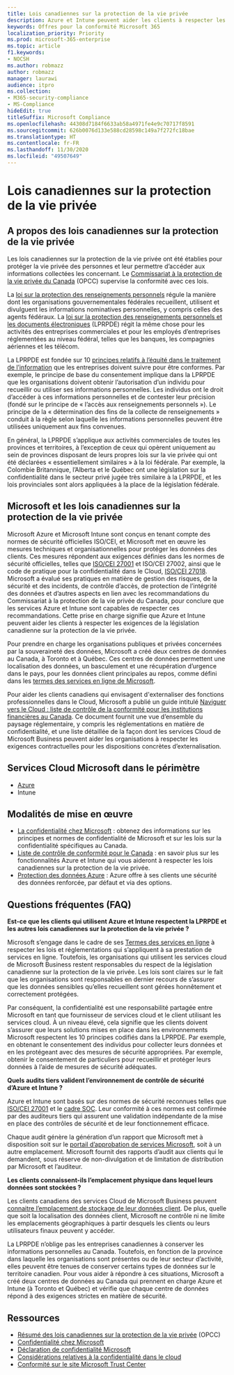 ```yaml
---
title: Lois canadiennes sur la protection de la vie privée
description: Azure et Intune peuvent aider les clients à respecter les obligations qui leur incombent dans le cadre de la législation canadienne sur la protection de la vie privée.
keywords: Offres pour la conformité Microsoft 365
localization_priority: Priority
ms.prod: microsoft-365-enterprise
ms.topic: article
f1.keywords:
- NOCSH
ms.author: robmazz
author: robmazz
manager: laurawi
audience: itpro
ms.collection:
- M365-security-compliance
- MS-Compliance
hideEdit: true
titleSuffix: Microsoft Compliance
ms.openlocfilehash: 44308d7184f6633ab58a4971fe4e9c70717f8591
ms.sourcegitcommit: 626b0076d133e588cd28598c149a7f272fc18bae
ms.translationtype: HT
ms.contentlocale: fr-FR
ms.lasthandoff: 11/30/2020
ms.locfileid: "49507649"
---
```

# <a name="canadian-privacy-laws"></a>Lois canadiennes sur la protection de la vie privée

## <a name="about-canadian-privacy-laws"></a>A propos des lois canadiennes sur la protection de la vie privée

Les lois canadiennes sur la protection de la vie privée ont été établies pour protéger la vie privée des personnes et leur permettre d’accéder aux informations collectées les concernant. Le [Commissariat à la protection de la vie privée du Canada](https://www.priv.gc.ca/en/privacy-topics/privacy-laws-in-canada/02_05_d_15/) (OPCC) supervise la conformité avec ces lois.

La [loi sur la protection des renseignements personnels](https://privacy.microsoft.com/fr-FR/#heading-0-0-2-1) régule la manière dont les organisations gouvernementales fédérales recueillent, utilisent et divulguent les informations nominatives personnelles, y compris celles des agents fédéraux. La [loi sur la protection des renseignements personnels et les documents électroniques](https://www.priv.gc.ca/en/privacy-topics/privacy-laws-in-canada/the-personal-information-protection-and-electronic-documents-act-pipeda/) (LPRPDE) régit la même chose pour les activités des entreprises commerciales et pour les employés d’entreprises réglementées au niveau fédéral, telles que les banques, les compagnies aériennes et les télécom.

La LPRPDE est fondée sur 10 [principes relatifs à l’équité dans le traitement de l’information](https://www.priv.gc.ca/en/privacy-topics/privacy-laws-in-canada/the-personal-information-protection-and-electronic-documents-act-pipeda/p_principle/) que les entreprises doivent suivre pour être conformes. Par exemple, le principe de base du consentement implique dans la LPRPDE que les organisations doivent obtenir l’autorisation d’un individu pour recueillir ou utiliser ses informations personnelles. Les individus ont le droit d’accéder à ces informations personnelles et de contester leur précision (fondé sur le principe de « l’accès aux renseignements personnels »). Le principe de la « détermination des fins de la collecte de renseignements » conduit à la règle selon laquelle les informations personnelles peuvent être utilisées uniquement aux fins convenues.

En général, la LPRPDE s’applique aux activités commerciales de toutes les provinces et territoires, à l’exception de ceux qui opèrent uniquement au sein de provinces disposant de leurs propres lois sur la vie privée qui ont été déclarées « essentiellement similaires » à la loi fédérale. Par exemple, la Colombie Britannique, l’Alberta et le Québec ont une législation sur la confidentialité dans le secteur privé jugée très similaire à la LPRPDE, et les lois provinciales sont alors appliquées à la place de la législation fédérale.

## <a name="microsoft-and-canadian-privacy-laws"></a>Microsoft et les lois canadiennes sur la protection de la vie privée

Microsoft Azure et Microsoft Intune sont conçus en tenant compte des normes de sécurité officielles ISO/CEI, et Microsoft met en œuvre les mesures techniques et organisationnelles pour protéger les données des clients. Ces mesures répondent aux exigences définies dans les normes de sécurité officielles, telles que [ISO/CEI 27001](offering-iso-27001.md) et ISO/CEI 27002, ainsi que le code de pratique pour la confidentialité dans le Cloud, [ISO/CEI 27018](offering-ISO-27018.md). Microsoft a évalué ses pratiques en matière de gestion des risques, de la sécurité et des incidents, de contrôle d’accès, de protection de l’intégrité des données et d’autres aspects en lien avec les recommandations du Commissariat à la protection de la vie privée du Canada, pour conclure que les services Azure et Intune sont capables de respecter ces recommandations. Cette prise en charge signifie que Azure et Intune peuvent aider les clients à respecter les exigences de la législation canadienne sur la protection de la vie privée.

Pour prendre en charge les organisations publiques et privées concernées par la souveraineté des données, Microsoft a créé deux centres de données au Canada, à Toronto et à Québec. Ces centres de données permettent une localisation des données, un basculement et une récupération d’urgence dans le pays, pour les données client principales au repos, comme défini dans les [termes des services en ligne de Microsoft](https://www.microsoftvolumelicensing.com/DocumentSearch.aspx?Mode=3&DocumentTypeId=31).

Pour aider les clients canadiens qui envisagent d'externaliser des fonctions professionnelles dans le Cloud, Microsoft a publié un guide intitulé [Naviguer vers le Cloud : liste de contrôle de la conformité pour les institutions financières au Canada](https://servicetrust.microsoft.com/Documents/TrustDocuments?command=Download&downloadType=Document&downloadId=626fb641-9dca-45c0-abaf-0a7849c15f81&docTab=6d000410-c9e9-11e7-9a91-892aae8839ad_Compliance_Guides). Ce document fournit une vue d’ensemble du paysage réglementaire, y compris les réglementations en matière de confidentialité, et une liste détaillée de la façon dont les services Cloud de Microsoft Business peuvent aider les organisations à respecter les exigences contractuelles pour les dispositions concrètes d’externalisation.

## <a name="microsoft-in-scope-cloud-services"></a>Services Cloud Microsoft dans le périmètre

- [Azure](https://gallery.technet.microsoft.com/Overview-of-Azure-c1be3942)
- Intune

## <a name="how-to-implement"></a>Modalités de mise en œuvre

- [La confidentialité chez Microsoft](https://www.microsoft.com/download/details.aspx?id=55710) : obtenez des informations sur les principes et normes de confidentialité de Microsoft et sur les lois sur la confidentialité spécifiques au Canada.
- [Liste de contrôle de conformité pour le Canada](https://servicetrust.microsoft.com/Documents/TrustDocuments?command=Download&downloadType=Document&downloadId=626fb641-9dca-45c0-abaf-0a7849c15f81&docTab=6d000410-c9e9-11e7-9a91-892aae8839ad_Compliance_Guides) : en savoir plus sur les fonctionnalités Azure et Intune qui vous aideront à respecter les lois canadiennes sur la protection de la vie privée.
- [Protection des données Azure](https://docs.microsoft.com/azure/security/fundamentals/protection-customer-data) : Azure offre à ses clients une sécurité des données renforcée, par défaut et via des options.

## <a name="frequently-asked-questions"></a>Questions fréquentes (FAQ)

**Est-ce que les clients qui utilisent Azure et Intune respectent la LPRPDE et les autres lois canadiennes sur la protection de la vie privée ?**

Microsoft s’engage dans le cadre de ses [Termes des services en ligne](https://www.microsoftvolumelicensing.com/DocumentSearch.aspx?Mode=3&DocumentTypeId=31) à respecter les lois et réglementations qui s’appliquent à sa prestation de services en ligne. Toutefois, les organisations qui utilisent les services cloud de Microsoft Business restent responsables du respect de la législation canadienne sur la protection de la vie privée. Les lois sont claires sur le fait que les organisations sont responsables en dernier recours de s’assurer que les données sensibles qu’elles recueillent sont gérées honnêtement et correctement protégées.  

Par conséquent, la confidentialité est une responsabilité partagée entre Microsoft en tant que fournisseur de services cloud et le client utilisant les services cloud. À un niveau élevé, cela signifie que les clients doivent s’assurer que leurs solutions mises en place dans les environnements Microsoft respectent les 10 principes codifiés dans la LPRPDE. Par exemple, en obtenant le consentement des individus pour collecter leurs données et en les protégeant avec des mesures de sécurité appropriées. Par exemple, obtenir le consentement de particuliers pour recueillir et protéger leurs données à l’aide de mesures de sécurité adéquates.

**Quels audits tiers valident l’environnement de contrôle de sécurité d’Azure et Intune ?**

Azure et Intune sont basés sur des normes de sécurité reconnues telles que [ISO/CEI 27001](offering-ISO-27001.md) et le [cadre SOC](https://privacy.microsoft.com/privacystatement). Leur conformité à ces normes est confirmée par des auditeurs tiers qui assurent une validation indépendante de la mise en place des contrôles de sécurité et de leur fonctionnement efficace.  

Chaque audit génère la génération d’un rapport que Microsoft met à disposition soit sur le [portail d’approbation de services Microsoft](https://servicetrust.microsoft.com/), soit à un autre emplacement. Microsoft fournit des rapports d’audit aux clients qui le demandent, sous réserve de non-divulgation et de limitation de distribution par Microsoft et l’auditeur.

**Les clients connaissent-ils l’emplacement physique dans lequel leurs données sont stockées ?**

Les clients canadiens des services Cloud de Microsoft Business peuvent [connaitre l’emplacement de stockage de leur données client](https://www.microsoft.com/trust-center/privacy/data-location). De plus, quelle que soit la localisation des données client, Microsoft ne contrôle ni ne limite les emplacements géographiques à partir desquels les clients ou leurs utilisateurs finaux peuvent y accéder.  

La LPRPDE n’oblige pas les entreprises canadiennes à conserver les informations personnelles au Canada. Toutefois, en fonction de la province dans laquelle les organisations sont présentes ou de leur secteur d’activité, elles peuvent être tenues de conserver certains types de données sur le territoire canadien. Pour vous aider à répondre à ces situations, Microsoft a créé deux centres de données au Canada qui prennent en charge Azure et Intune (à Toronto et Québec) et vérifie que chaque centre de données répond à des exigences strictes en matière de sécurité.

## <a name="resources"></a>Ressources

- [Résumé des lois canadiennes sur la protection de la vie privée](https://gallery.technet.microsoft.com/Overview-of-Azure-c1be3942) (OPCC)
- [Confidentialité chez Microsoft](https://privacy.microsoft.com)
- [Déclaration de confidentialité Microsoft](https://privacy.microsoft.com/privacystatement)
- [Considérations relatives à la confidentialité dans le cloud](https://download.microsoft.com/download/0/9/D/09DE47F6-F9E5-4C14-B9E8-E8119A130ACC/Privacy_considerations_in_the_cloud.pdf)
- [Conformité sur le site Microsoft Trust Center](https://www.microsoft.com/trust-center/compliance/compliance-overview)
